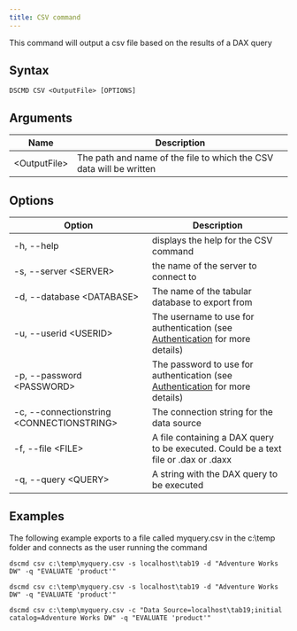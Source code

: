 ```yaml
---
title: CSV command
---
```


This command will output a csv file based on the results of a DAX query

## Syntax

```
DSCMD CSV <OutputFile> [OPTIONS]
```

## Arguments

| Name | Description |
|---|---|
| &lt;OutputFile> | The path and name of the file to which the CSV data will be written |

## Options

| Option | Description |
| ---|---|
| -h, --help | displays the help for the CSV command|
| -s, --server &lt;SERVER> | the name of the server to connect to |
| -d, --database &lt;DATABASE> | The name of the tabular database to export from |
| -u, --userid &lt;USERID> | The username to use for authentication (see [Authentication](../authentication) for more details) |
| -p, --password &lt;PASSWORD> | The password to use for authentication (see [Authentication](../authentication) for more details) |
| -c, --connectionstring &lt;CONNECTIONSTRING> | The connection string for the data source |
| -f, --file &lt;FILE> | A file containing a DAX query to be executed. Could be a text file or .dax or .daxx |
| -q, --query &lt;QUERY> | A string with the DAX query to be executed |

## Examples

The following example exports to a file called myquery.csv in the c:\temp folder and connects as the user running the command

```
dscmd csv c:\temp\myquery.csv -s localhost\tab19 -d "Adventure Works DW" -q "EVALUATE 'product'"
```

```
dscmd csv c:\temp\myquery.csv -s localhost\tab19 -d "Adventure Works DW" -q "EVALUATE 'product'"
```

```
dscmd csv c:\temp\myquery.csv -c "Data Source=localhost\tab19;initial catalog=Adventure Works DW" -q "EVALUATE 'product'"
```
